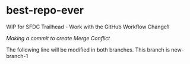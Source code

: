 # best-repo-ever
WIP for SFDC Trailhead - Work with the GitHub Workflow
Change1

*Making a commit to create Merge Conflict*

The following line will be modified in both branches.
This branch is new-branch-1